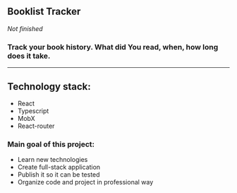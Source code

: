 ## Booklist Tracker
*Not finished*
### Track your book history. What did You read, when, how long does it take.

____

## Technology stack: 

+ React
+ Typescript
+ MobX
+ React-router

### Main goal of this project:
+ Learn new technologies
+ Create full-stack application
+ Publish it so it can be tested
+ Organize code and project in professional way 

